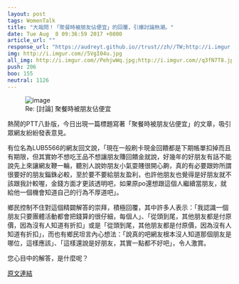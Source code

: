 ```yaml
---
layout: post
tags: WomenTalk
title: "大哉問！「聚餐時被朋友佔便宜」的回覆，引爆討論熱潮。"
date: Tue Aug  8 09:36:59 2017 +0800
article_url: ""
response_url: "https://audreyt.github.io//trust//zh//TW;http://i.imgur.com//5VgI04u.jpg;http://i.imgur.com//PehjwWq.jpg;http://i.imgur.com//q3fN7T8.jpg;http://i.imgur.com//UD2vXdX.jpg;http://i.imgur.com//HWwRS6t.jpg;http://i.imgur.com//YJHRoni.jpg;http://i.imgur.com//78bSy5T.jpg;http://i.imgur.com//Og7Lhes.jpg;http://i.imgur.com//HypyA6O.jpg;http://i.imgur.com//PNB7e64.jpg;http://i.imgur.com//9B6f2xC.jpg;http://i.imgur.com//eSMznma.jpg;http://i.imgur.com//YC8DylU.jpg;http://i.imgur.com//ozOo4sB.jpg;http://i.imgur.com//huZjgPs.jpg"
img: http://i.imgur.com//5VgI04u.jpg
all_img: http://i.imgur.com//PehjwWq.jpg;http://i.imgur.com//q3fN7T8.jpg;http://i.imgur.com//UD2vXdX.jpg;http://i.imgur.com//HWwRS6t.jpg;http://i.imgur.com//YJHRoni.jpg;http://i.imgur.com//78bSy5T.jpg;http://i.imgur.com//Og7Lhes.jpg;http://i.imgur.com//HypyA6O.jpg;http://i.imgur.com//PNB7e64.jpg;http://i.imgur.com//9B6f2xC.jpg;http://i.imgur.com//eSMznma.jpg;http://i.imgur.com//YC8DylU.jpg;http://i.imgur.com//ozOo4sB.jpg;http://i.imgur.com//huZjgPs.jpg
push: 206
boo: 155
neutral: 1126
---
```


<figure>
<img src="http://i.imgur.com//5VgI04u.jpg" alt="image">
<figcaption>
Re: [討論] 聚餐時被朋友佔便宜
</figcaption>
</figure>



熱鬧的PTT八卦版，今日出現一篇標題寫著「聚餐時被朋友佔便宜」的文章，吸引眾網友紛紛發表意見。

有位名為LUB5566的網友回文說，「現在一般刷卡現金回饋都是下期帳單扣掉而且有期限，但其實妳不想吃王品不想讓朋友賺回饋金就說，好幾年的好朋友有話不能說先上來讓網友鞭一輪，聽別人說妳朋友小氣耍賤很開心齁，真的有必要跟妳所謂很要好的朋友錙銖必較，至於要不要給朋友盈利，也許他朋友也覺得是好朋友就不該跟我計較喔，金錢方面才更該透明吧，如果原po還想跟這個人繼續當朋友，就給他一個機會知道自己的行為不厚道吧」。

鄉民控制不住對這個精闢解答的崇拜，積極回覆，其中許多人表示：「我認識一個朋友只要團體活動都會把錢算的很仔細，每個人」、「從頭到尾，其他朋友都是付原價，因為沒有人知道有折扣」或是「從頭到尾，其他朋友都是付原價，因為沒有人知道有折扣」，而也有鄉民坦言內心想法：「說真的吧網友根本沒人知道那個朋友是哪位，這樣應該」、「這樣還說是好朋友，其實一點都不好吧」，令人激賞。

您心目中的解答，是什麼呢？

<a href = "https://www.ptt.cc/bbs/WomenTalk/M.1502156221.A.E01.html">原文連結</a>

